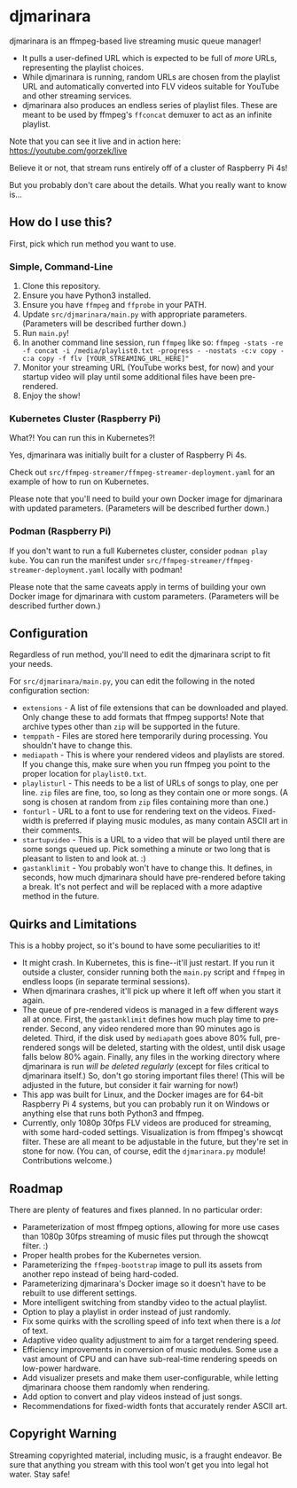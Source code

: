 # djmarinara

djmarinara is an ffmpeg-based live streaming music queue manager!

* It pulls a user-defined URL which is expected to be full of *more* URLs, representing the playlist choices.
* While djmarinara is running, random URLs are chosen from the playlist URL and automatically converted into FLV videos suitable for YouTube and other streaming services.
* djmarinara also produces an endless series of playlist files. These are meant to be used by ffmpeg's `ffconcat` demuxer to act as an infinite playlist.

Note that you can see it live and in action here: https://youtube.com/gorzek/live

Believe it or not, that stream runs entirely off of a cluster of Raspberry Pi 4s!

But you probably don't care about the details. What you really want to know is...

## How do I use this?

First, pick which run method you want to use.

### Simple, Command-Line

1. Clone this repository.
1. Ensure you have Python3 installed.
1. Ensure you have `ffmpeg` and `ffprobe` in your PATH.
1. Update `src/djmarinara/main.py` with appropriate parameters. (Parameters will be described further down.)
1. Run `main.py`!
1. In another command line session, run `ffmpeg` like so: `ffmpeg -stats -re -f concat -i /media/playlist0.txt -progress - -nostats -c:v copy -c:a copy -f flv [YOUR_STREAMING_URL_HERE]"`
1. Monitor your streaming URL (YouTube works best, for now) and your startup video will play until some additional files have been pre-rendered.
1. Enjoy the show!

### Kubernetes Cluster (Raspberry Pi)

What?! You can run this in Kubernetes?!

Yes, djmarinara was initially built for a cluster of Raspberry Pi 4s.

Check out `src/ffmpeg-streamer/ffmpeg-streamer-deployment.yaml` for an example of how to run on Kubernetes.

Please note that you'll need to build your own Docker image for djmarinara with updated parameters. (Parameters will be described further down.)

### Podman (Raspberry Pi)

If you don't want to run a full Kubernetes cluster, consider `podman play kube`. You can run the manifest under `src/ffmpeg-streamer/ffmpeg-streamer-deployment.yaml` locally with podman!

Please note that the same caveats apply in terms of building your own Docker image for djmarinara with custom parameters. (Parameters will be described further down.)

## Configuration

Regardless of run method, you'll need to edit the djmarinara script to fit your needs.

For `src/djmarinara/main.py`, you can edit the following in the noted configuration section:

* `extensions` - A list of file extensions that can be downloaded and played. Only change these to add formats that ffmpeg supports! Note that archive types other than `zip` will be supported in the future.
* `temppath` - Files are stored here temporarily during processing. You shouldn't have to change this.
* `mediapath` - This is where your rendered videos and playlists are stored. If you change this, make sure when you run ffmpeg you point to the proper location for `playlist0.txt`.
* `playlisturl` - This needs to be a list of URLs of songs to play, one per line. `zip` files are fine, too, so long as they contain one or more songs. (A song is chosen at random from `zip` files containing more than one.)
* `fonturl` - URL to a font to use for rendering text on the videos. Fixed-width is preferred if playing music modules, as many contain ASCII art in their comments.
* `startupvideo` - This is a URL to a video that will be played until there are some songs queued up. Pick something a minute or two long that is pleasant to listen to and look at. :)
* `gastanklimit` - You probably won't have to change this. It defines, in seconds, how much djmarinara should have pre-rendered before taking a break. It's not perfect and will be replaced with a more adaptive method in the future.

## Quirks and Limitations

This is a hobby project, so it's bound to have some peculiarities to it!

* It might crash. In Kubernetes, this is fine--it'll just restart. If you run it outside a cluster, consider running both the `main.py` script and `ffmpeg` in endless loops (in separate terminal sessions).
* When djmarinara crashes, it'll pick up where it left off when you start it again.
* The queue of pre-rendered videos is managed in a few different ways all at once. First, the `gastanklimit` defines how much play time to pre-render. Second, any video rendered more than 90 minutes ago is deleted. Third, if the disk used by `mediapath` goes above 80% full, pre-rendered songs will be deleted, starting with the oldest, until disk usage falls below 80% again. Finally, any files in the working directory where djmarinara is run *will be deleted regularly* (except for files critical to djmarinara itself.) So, don't go storing important files there! (This will be adjusted in the future, but consider it fair warning for now!)
* This app was built for Linux, and the Docker images are for 64-bit Raspberry Pi 4 systems, but you can probably run it on Windows or anything else that runs both Python3 and ffmpeg.
* Currently, only 1080p 30fps FLV videos are produced for streaming, with some hard-coded settings. Visualization is from ffmpeg's showcqt filter. These are all meant to be adjustable in the future, but they're set in stone for now. (You can, of course, edit the `djmarinara.py` module! Contributions welcome.)

## Roadmap

There are plenty of features and fixes planned. In no particular order:

* Parameterization of most ffmpeg options, allowing for more use cases than 1080p 30fps streaming of music files put through the showcqt filter. :)
* Proper health probes for the Kubernetes version.
* Parameterizing the `ffmpeg-bootstrap` image to pull its assets from another repo instead of being hard-coded.
* Parameterizing djmarinara's Docker image so it doesn't have to be rebuilt to use different settings.
* More intelligent switching from standby video to the actual playlist.
* Option to play a playlist in order instead of just randomly.
* Fix some quirks with the scrolling speed of info text when there is a *lot* of text.
* Adaptive video quality adjustment to aim for a target rendering speed.
* Efficiency improvements in conversion of music modules. Some use a vast amount of CPU and can have sub-real-time rendering speeds on low-power hardware.
* Add visualizer presets and make them user-configurable, while letting djmarinara choose them randomly when rendering.
* Add option to convert and play videos instead of just songs.
* Recommendations for fixed-width fonts that accurately render ASCII art.

## Copyright Warning

Streaming copyrighted material, including music, is a fraught endeavor. Be sure that anything you stream with this tool won't get you into legal hot water. Stay safe!

